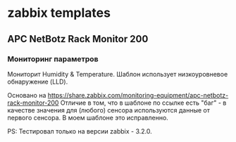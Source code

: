 # zabbix templates

## APC NetBotz Rack Monitor 200

### Мониторинг параметров
Мониторит Humidity & Temperature. Шаблон использует низкоуровневое обнаружение (LLD).


Основано на https://share.zabbix.com/monitoring-equipment/apc-netbotz-rack-monitor-200
Отличие в том, что в шаблоне по ссылке есть "баг" - в качестве значения для (любого) сенсора используются данные от первого сенсора. В моем шаблоне это исправленно.

PS: Тестировал только на версии zabbix - 3.2.0.

